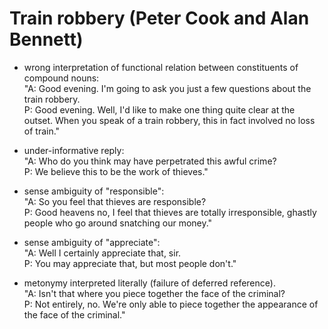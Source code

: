 # Train robbery (Peter Cook and Alan Bennett)

- wrong interpretation of functional relation between constituents of compound nouns:  
   "A: Good evening. I'm going to ask you just a few questions about the train robbery.  
   P: Good evening. Well, I'd like to make one thing quite clear at the outset. When you speak of a train robbery, this in fact involved no loss of train."

- under-informative reply:  
   "A: Who do you think may have perpetrated this awful crime?  
   P: We believe this to be the work of thieves."

- sense ambiguity of "responsible":  
   "A: So you feel that thieves are responsible?  
   P: Good heavens no, I feel that thieves are totally irresponsible, ghastly people who go around snatching our money."

- sense ambiguity of "appreciate":  
   "A: Well I certainly appreciate that, sir.  
   P: You may appreciate that, but most people don't."

- metonymy interpreted literally (failure of deferred reference).  
   "A: Isn't that where you piece together the face of the criminal?  
   P: Not entirely, no. We're only able to piece together the appearance of the face of the criminal."